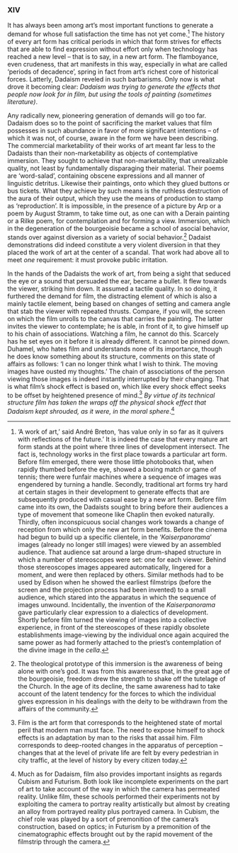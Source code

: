 ### XIV

It has always been among art’s most important functions to generate a demand for whose full satisfaction the time has not yet come.[^18] The history of every art form has critical periods in which that form strives for effects that are able to find expression without effort only when technology has reached a new level – that is to say, in a new art form. The flamboyance, even crudeness, that art manifests in this way, especially in what are called ‘periods of decadence’, spring in fact from art’s richest core of historical forces. Latterly, Dadaism reveled in such barbarisms. Only now is what drove it becoming clear: *Dadaism was trying to generate the effects that people now look for in film, but using the tools of painting (sometimes literature)*.

Any radically new, pioneering generation of demands will go too far. Dadaism does so to the point of sacrificing the market values that film possesses in such abundance in favor of more significant intentions – of which it was not, of course, aware in the form we have been describing. The commercial marketability of their works of art meant far less to the Dadaists than their non-marketability as objects of contemplative immersion. They sought to achieve that non-marketability, that unrealizable quality, not least by fundamentally disparaging their material. Their poems are ‘word-salad’, containing obscene expressions and all manner of linguistic detritus. Likewise their paintings, onto which they glued buttons or bus tickets. What they achieve by such means is the ruthless destruction of the aura of their output, which they use the means of production to stamp as ‘reproduction’. It is impossible, in the presence of a picture by Arp or a poem by August Stramm, to take time out, as one can with a Derain painting or a Rilke poem, for contemplation and for forming a view. Immersion, which in the degeneration of the bourgeoisie became a school of asocial behavior, stands over against diversion as a variety of social behavior.[^19] Dadaist demonstrations did indeed constitute a very violent diversion in that they placed the work of art at the center of a scandal. That work had above all to meet *one* requirement: it must provoke public irritation.

In the hands of the Dadaists the work of art, from being a sight that seduced the eye or a sound that persuaded the ear, became a bullet. It flew towards the viewer, striking him down. It assumed a tactile quality. In so doing, it furthered the demand for film, the distracting element of which is also a mainly tactile element, being based on changes of setting and camera angle that stab the viewer with repeated thrusts. Compare, if you will, the screen on which the film unrolls to the canvas that carries the painting. The latter invites the viewer to contemplate; he is able, in front of it, to give himself up to his chain of associations. Watching a film, he cannot do this. Scarcely has he set eyes on it before it is already different. It cannot be pinned down. Duhamel, who hates film and understands none of its importance, though he does know something about its structure, comments on this state of affairs as follows: ‘I can no longer think what I wish to think. The moving images have ousted my thoughts.’ The chain of associations of the person viewing those images is indeed instantly interrupted by their changing. That is what film’s shock effect is based on, which like every shock effect seeks to be offset by heightened presence of mind.[^20] *By virtue of its technical structure film has taken the wraps off the physical shock effect that Dadaism kept shrouded, as it were, in the moral sphere*.[^21]

[^18]: ‘A work of art,’ said André Breton, ‘has value only in so far as it quivers with reflections of the future.’ It is indeed the case that every mature art form stands at the point where three lines of development intersect. The fact is, technology works in the first place towards a particular art form. Before film emerged, there were those little photobooks that, when rapidly thumbed before the eye, showed a boxing match or game of tennis; there were funfair machines where a sequence of images was engendered by turning a handle. Secondly, traditional art forms try hard at certain stages in their development to generate effects that are subsequently produced with casual ease by a new art form. Before film came into its own, the Dadaists sought to bring before their audiences a type of movement that someone like Chaplin then evoked naturally. Thirdly, often inconspicuous social changes work towards a change of reception from which only the new art form benefits. Before the cinema had begun to build up a specific clientele, in the ‘*Kaiserpanorama*’ images (already no longer still images) were viewed by an assembled audience. That audience sat around a large drum-shaped structure in which a number of stereoscopes were set: one for each viewer. Behind those stereoscopes images appeared automatically, lingered for a moment, and were then replaced by others. Similar methods had to be used by Edison when he showed the earliest filmstrips (before the screen and the projection process had been invented) to a small audience, which stared into the apparatus in which the sequence of images unwound. Incidentally, the invention of the *Kaiserpanorama* gave particularly clear expression to a dialectics of development. Shortly before film turned the viewing of images into a collective experience, in front of the stereoscopes of these rapidly obsolete establishments image-viewing by the individual once again acquired the same power as had formerly attached to the priest’s contemplation of the divine image in the *cella*.
[^19]: The theological prototype of this immersion is the awareness of being alone with one’s god. It was from this awareness that, in the great age of the bourgeoisie, freedom drew the strength to shake off the tutelage of the Church. In the age of its decline, the same awareness had to take account of the latent tendency for the forces to which the individual gives expression in his dealings with the deity to be withdrawn from the affairs of the community.
[^20]: Film is the art form that corresponds to the heightened state of mortal peril that modern man must face. The need to expose himself to shock effects is an adaptation by man to the risks that assail him. Film corresponds to deep-rooted changes in the apparatus of perception – changes that at the level of private life are felt by every pedestrian in city traffic, at the level of history by every citizen today.
[^21]: Much as for Dadaism, film also provides important insights as regards Cubism and Futurism. Both look like incomplete experiments on the part of art to take account of the way in which the camera has permeated reality. Unlike film, these schools performed their experiments not by exploiting the camera to portray reality artistically but almost by creating an alloy from portrayed reality plus portrayed camera. In Cubism, the chief role was played by a sort of premonition of the camera’s construction, based on optics; in Futurism by a premonition of the cinematographic effects brought out by the rapid movement of the filmstrip through the camera.

